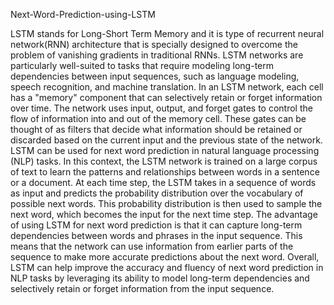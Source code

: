 Next-Word-Prediction-using-LSTM

LSTM stands for Long-Short Term Memory and it is type of recurrent neural network(RNN) architecture that is specially designed to overcome the problem of vanishing gradients in traditional RNNs.
LSTM networks are particularly well-suited to tasks that require modeling long-term dependencies between input sequences, such as language modeling, speech recognition, and machine translation.
In an LSTM network, each cell has a "memory" component that can selectively retain or forget information over time.
The network uses input, output, and forget gates to control the flow of information into and out of the memory cell.
These gates can be thought of as filters that decide what information should be retained or discarded based on the current input and the previous state of the network.
LSTM can be used for next word prediction in natural language processing (NLP) tasks.
In this context, the LSTM network is trained on a large corpus of text to learn the patterns and relationships between words in a sentence or a document.
At each time step, the LSTM takes in a sequence of words as input and predicts the probability distribution over the vocabulary of possible next words.
This probability distribution is then used to sample the next word, which becomes the input for the next time step.
The advantage of using LSTM for next word prediction is that it can capture long-term dependencies between words and phrases in the input sequence.
This means that the network can use information from earlier parts of the sequence to make more accurate predictions about the next word.
Overall, LSTM can help improve the accuracy and fluency of next word prediction in NLP tasks by leveraging its ability to model long-term dependencies and selectively retain or forget information from the input sequence.

